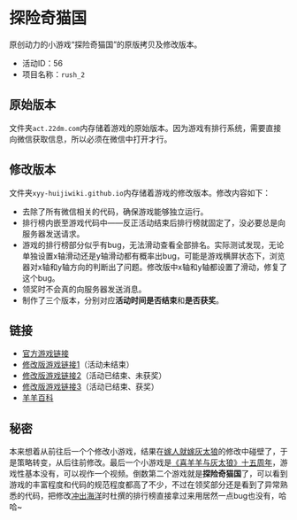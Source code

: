 # 探险奇猫国
原创动力的小游戏“探险奇猫国”的原版拷贝及修改版本。
- 活动ID：56
- 项目名称：`rush_2`

## 原始版本
文件夹`act.22dm.com`内存储着游戏的原始版本。因为游戏有排行系统，需要直接向微信获取信息，所以必须在微信中打开才行。

## 修改版本
文件夹`xyy-huijiwiki.github.io`内存储着游戏的修改版本。修改内容如下：
- 去除了所有微信相关的代码，确保游戏能够独立运行。
- 排行榜内嵌至游戏代码中——反正活动结束后排行榜就固定了，没必要总是向服务器发送请求。
- 游戏的排行榜部分似乎有bug，无法滑动查看全部排名。实际测试发现，无论单独设置x轴滑动还是y轴滑动都有概率出bug，可能是游戏横屏状态下，浏览器对x轴和y轴方向的判断出了问题。修改版中x轴和y轴都设置了滑动，修复了这个bug。
- 领奖时不会真的向服务器发送消息。
- 制作了三个版本，分别对应**活动时间是否结束**和**是否获奖**。

## 链接
- [官方游戏链接](http://act.22dm.com/act/h5/rush_2)
- [修改版游戏链接1](https://xyy-huijiwiki.github.io/22dm-act/xyy-huijiwiki.github.io/act/h5/rush_2/index.html)（活动未结束）
- [修改版游戏链接2](https://xyy-huijiwiki.github.io/22dm-act/xyy-huijiwiki.github.io/act/h5/rush_2/index2.html)（活动已结束、未获奖）
- [修改版游戏链接3](https://xyy-huijiwiki.github.io/22dm-act/xyy-huijiwiki.github.io/act/h5/rush_2/index3.html)（活动已结束、获奖）
- [羊羊百科](https://xyy.huijiwiki.com/wiki/探险奇猫国)

## 秘密
本来想着从前往后一个个修改小游戏，结果在[嫁人就嫁灰太狼](https://github.com/XYY-huijiwiki/love)的修改中碰壁了，于是策略转变，从后往前修改。最后一个小游戏是[《喜羊羊与灰太狼》十五周年](https://github.com/XYY-huijiwiki/15th)，游戏性基本没有，可以视作一个视频。倒数第二个游戏就是**探险奇猫国**了，可以看到游戏的丰富程度和代码的规范程度都高了不少，不过在领奖部分还是看到了异常熟悉的代码，把修改[冲出海洋](https://github.com/XYY-huijiwiki/deep)时杜撰的排行榜直接拿过来用居然一点bug也没有，哈哈~
